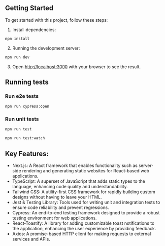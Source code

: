 ## Getting Started

To get started with this project, follow these steps:

1. Install dependencies:

```bash
npm install
```

2. Running the development server:

```bash
npm run dev
```

3. Open [http://localhost:3000](http://localhost:3000) with your browser to see the result.

## Running tests

### Run e2e tests

```bash
npm run cypress:open
```

### Run unit tests

```bash
npm run test
```

```bash
npm run test:watch
```

## Key Features:

- Next.js: A React framework that enables functionality such as server-side rendering and generating static websites for React-based web applications.
- TypeScript: A superset of JavaScript that adds static types to the language, enhancing code quality and understandability.
- Tailwind CSS: A utility-first CSS framework for rapidly building custom designs without having to leave your HTML.
- Jest & Testing Library: Tools used for writing unit and integration tests to ensure code reliability and prevent regressions.
- Cypress: An end-to-end testing framework designed to provide a robust testing environment for web applications.
- React-Toastify: A library for adding customizable toast notifications to the application, enhancing the user experience by providing feedback.
- Axios: A promise-based HTTP client for making requests to external services and APIs.
